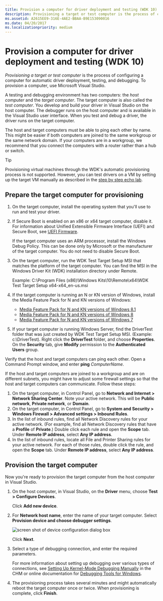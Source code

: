 ```yaml
---
title: Provision a computer for driver deployment and testing (WDK 10)
description: Provisioning a target or test computer is the process of configuring a computer for automatic driver deployment, testing, and debugging. To provision a computer, use Microsoft Visual Studio.
ms.assetid: A2615EE9-316E-4AE2-BBAA-B9E153090016
ms.date: 04/20/2017
ms.localizationpriority: medium
---
```


# Provision a computer for driver deployment and testing (WDK 10)


*Provisioning a target or test computer* is the process of configuring a computer for automatic driver deployment, testing, and debugging. To provision a computer, use Microsoft Visual Studio.

A testing and debugging environment has two computers: the *host computer* and the *target computer*. The target computer is also called the *test computer*. You develop and build your driver in Visual Studio on the host computer. The debugger runs on the host computer and is available in the Visual Studio user interface. When you test and debug a driver, the driver runs on the target computer.

The host and target computers must be able to ping each other by name. This might be easier if both computers are joined to the same workgroup or the same network domain. If your computers are in a workgroup, we recommend that you connect the computers with a router rather than a hub or switch. 

> [!TIP]
> Provisioning virtual machines through the WDK's automatic provisioning process is not supported. However, you can test drivers on a VM by setting up the target VM manually as described in the [step by step echo lab](../debugger/debug-universal-drivers---step-by-step-lab--echo-kernel-mode-.md).

## <span id="preparing_the_target_computer_for_provisioning"></span><span id="PREPARING_THE_TARGET_COMPUTER_FOR_PROVISIONING"></span>Prepare the target computer for provisioning


1.  On the target computer, install the operating system that you'll use to run and test your driver.

2.  If Secure Boot is enabled on an x86 or x64 target computer, disable it. For information about Unified Extensible Firmware Interface (UEFI) and Secure Boot, see [UEFI Firmware](http://go.microsoft.com/fwlink/p/?LinkID=309386).

    If the target computer uses an ARM processor, install the Windows Debug Policy. This can be done only by Microsoft or the manufacturer of the target computer. You do not need to disable Secure Boot.

3.  On the target computer, run the WDK Test Target Setup MSI that matches the platform of the target computer. You can find the MSI in the Windows Driver Kit (WDK) installation directory under Remote.

    Example: C:\\Program Files (x86)\\Windows Kits\\10\\Remote\\x64\\WDK Test Target Setup x64-x64\_en-us.msi

4.  If the target computer is running an N or KN version of Windows, install the Media Feature Pack for N and KN versions of Windows:

    -   [Media Feature Pack for N and KN versions of Windows 8.1](http://go.microsoft.com/fwlink/p?linkid=329737)
    -   [Media Feature Pack for N and KN versions of Windows 8](http://go.microsoft.com/fwlink/p?linkid=329738)
    -   [Media Feature Pack for N and KN versions of Windows 7](http://go.microsoft.com/fwlink/p?linkid=329739)

5.  If your target computer is running Windows Server, find the DriverTest folder that was just created by WDK Test Target Setup MSI. (Example: c:\\DriverTest). Right click the **DriverTest** folder, and choose **Properties**. On the **Security** tab, give **Modify** permission to the **Authenticated Users** group.

Verify that the host and target computers can ping each other. Open a Command Prompt window, and enter **ping** *ComputerName*.

If the host and target computers are joined to a workgroup and are on different subnets, you might have to adjust some firewall settings so that the host and target computers can communicate. Follow these steps:

1.  On the target computer, in Control Panel, go to **Network and Internet &gt; Network Sharing Center**. Note your active network. This will be **Public network**, **Private network**, or **Domain**.
2.  On the target computer, in Control Panel, go to **System and Security &gt; Windows Firewall &gt; Advanced settings &gt; Inbound Rules**.
3.  In the list of inbound rules, find all Network Discovery rules for your active network. (For example, find all Network Discovery rules that have a **Profile** of **Private**.) Double click each rule and open the **Scope** tab. Under **Remote IP address**, select **Any IP address**.
4.  In the list of inbound rules, locate all File and Printer Sharing rules for your active network. For each of those rules, double click the rule, and open the **Scope** tab. Under **Remote IP address**, select **Any IP address**.

## <span id="Provision_the_target_computer"></span><span id="provision_the_target_computer"></span><span id="PROVISION_THE_TARGET_COMPUTER"></span>Provision the target computer


Now you're ready to provision the target computer from the host computer in Visual Studio.

1.  On the host computer, in Visual Studio, on the **Driver** menu, choose **Test &gt; Configure Devices**.

    Click **Add new device**.

2.  For **Network host name**, enter the name of your target computer. Select **Provision device and choose debugger settings**.

    ![screen shot of device configuration dialog box](images/vs2015-device-configuration.png)

    Click **Next**.

3.  Select a type of debugging connection, and enter the required parameters.

    For more information about setting up debugging over various types of connections, see [Setting Up Kernel-Mode Debugging Manually](../debugger/setting-up-kernel-mode-debugging-in-windbg--cdb--or-ntsd.md) in the CHM or online documentation for [Debugging Tools for Windows](http://go.microsoft.com/fwlink/p/?linkid=223405).

4.  The provisioning process takes several minutes and might automatically reboot the target computer once or twice. When provisioning is complete, click **Finish**.

 

 





